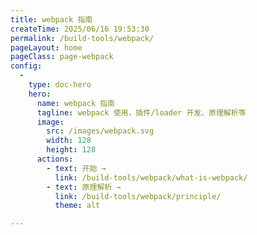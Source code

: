 ```yaml
---
title: webpack 指南
createTime: 2025/06/16 19:53:30
permalink: /build-tools/webpack/
pageLayout: home
pageClass: page-webpack
config:
  -
    type: doc-hero
    hero:
      name: webpack 指南
      tagline: webpack 使用，插件/loader 开发、原理解析等
      image:
        src: /images/webpack.svg
        width: 128
        height: 128
      actions:
        - text: 开始 →
          link: /build-tools/webpack/what-is-webpack/
        - text: 原理解析 →
          link: /build-tools/webpack/principle/
          theme: alt

---
```


<style>
.page-webpack {
  --vp-home-hero-name-color: transparent;
  --vp-home-hero-name-background: linear-gradient(120deg,rgb(2, 119, 189) 30%,rgb(144, 202, 249));
  --vp-home-hero-image-background-image: linear-gradient(
    45deg,
    rgb(158, 196, 218) 50%,
    rgb(185, 217, 244) 50%
  );
  --vp-home-hero-image-filter: blur(44px);
}

[data-theme="dark"] .page-webpack {
  --vp-home-hero-image-background-image: linear-gradient(
    45deg,
    rgba(158, 196, 218, 0.17) 50%,
    rgba(185, 217, 244, 0.25) 50%
  );
}
</style>

<!-- https://gitmind.cn/app/docs/m1foeg1o -->
